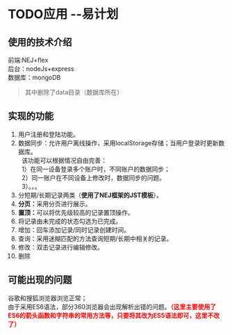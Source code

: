 TODO应用  --易计划
========
使用的技术介绍
--------
前端:NEJ+flex<br/>
后台：nodeJs+express<br/>
数据库：mongoDB<br/>

>其中删除了data目录（数据库所在）

实现的功能
--------
1. 用户注册和登陆功能。
2. 数据同步：允许用户离线操作，采用localStorage存储；当用户登录时更新数据库。<br/>
   该功能可以根据情况自由完善：<br/>
   1）在同一设备登录多个账户时，不同账户的数据同步；<br/>
   2）同一账户在不同设备上修改时，数据同步的问题。<br/>
   3）。。。<br/>
3. 分短期/长期记录两类（<B>使用了NEJ框架的JST模板</B>）。
4. <B>分页：</B>采用分页进行展示。
5. <B>置顶：</B>可以将优先级较高的记录置顶操作。
6. 将记录由未完成的状态勾选为已完成。
7. 增加：回车添加记录/同时记录创建时间。
8. 查询：采用迷糊匹配的方法查询短期/长期中相关的记录。
9. 修改：双击记录进行编辑修改。
10. 删除


可能出现的问题
--------
谷歌和搜狐浏览器浏览正常；<br/>
由于采用ES6语法，部分360浏览器会出现解析出错的问题。<B style='color:red'>（这里主要使用了ES6的箭头函数和字符串的常用方法等，只要将其改为ES5语法即可，这里不改了）</B>
